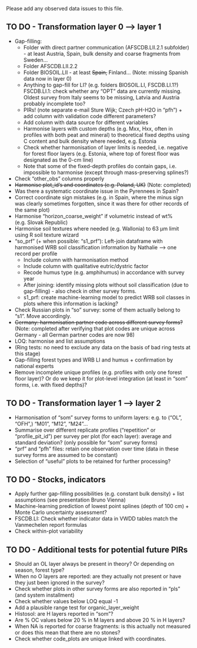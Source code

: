 
Please add any observed data issues to this file.

## TO DO - Transformation layer 0 –-> layer 1

-   Gap-filling:
    -   Folder with direct partner communication (AFSCDB.LII.2.1
        subfolder) - at least Austria, Spain, bulk density and coarse
        fragments from Sweden…
    -   Folder AFSCDB.LII.2.2
    -   Folder BIOSOIL.LII - at least ~~Spain,~~ Finland… (Note:
        missing Spanish data now in layer 0)
    -   Anything to gap-fill for LI? (e.g. folders BIOSOIL.LI,
        FSCDB.LI.1?) FSCDB.LI.1: check whether any “OPT” data are
        currently missing. Oldest survey from Italy seems to be missing,
        Latvia and Austria probably incomplete too?
    -   PIRs! (note separate e-mail Sture Wijk; Czech pH-H2O in “pfh”) +
        add column with validation code different parameters?
    -   Add column with data source for different variables
    -   Harmonise layers with custom depths (e.g. Mxx, Hxx, often in
        profiles with both peat and mineral) to theoretical fixed depths
        using C content and bulk density where needed, e.g. Estonia
    -   Check whether harmonisation of layer limits is needed,
        i.e. negative for forest floor layers (e.g. Estonia, where top
        of forest floor was designated as the 0-cm line)
    -   Note that some of the fixed-depth profiles do contain gaps, i.e.
        impossible to harmonise (except through mass-preserving
        splines?)
-   Check “other_obs” columns properly
-   ~~Harmonise plot_id’s and coordinates (e.g. Poland, UK)~~ (Note:
    completed)
-   Was there a systematic coordinate issue in the Pyrennees in Spain?
-   Correct coordinate sign mistakes (e.g. in Spain, where the minus
    sign was clearly sometimes forgotten, since it was there for other
    records of the same plot)
-   Harmonise “horizon_coarse_weight” if volumetric instead of wt%
    (e.g. Slovak Republic)
-   Harmonise soil textures where needed (e.g. Wallonia) to 63 µm limit
    using R soil texture wizard
-   “so_prf” (+ when possible: “s1_prf”): Left-join dataframe with
    harmonised WRB soil classification information by Nathalie --> one
    record per profile
    -   Include column with harmonisation method
    -   Include column with qualitative eutric/dystric factor
    -   Recode humus type (e.g. amphihumus) in accordance with survey
        year
    -   After joining: identify missing plots without soil
        classification (due to gap-filling) - also check in other survey
        forms.
    -   s1_prf: create machine-learning model to predict WRB soil
        classes in plots where this information is lacking?
-   Check Russian plots in “so” survey: some of them actually belong to
    “s1”. Move accordingly.
-   ~~Germany: harmonisation partner code across different survey
    forms?~~ (Note: completed after verifying that plot codes are
    unique across Germany - all German partner codes are now 98)
-   LOQ: harmonise and list assumptions
-   (Ring tests: no need to exclude any data on the basis of bad ring
    tests at this stage)
-   Gap-filling forest types and WRB LI and humus + confirmation by
    national experts
-   Remove incomplete unique profiles (e.g. profiles with only one
    forest floor layer)? Or do we keep it for plot-level integration (at
    least in “som” forms, i.e. with fixed depths)?

## TO DO - Transformation layer 1 –-> layer 2

-   Harmonisation of “som” survey forms to uniform layers: e.g. to
    (“OL”, “OFH”,) “M01”, “M12”, “M24”…
-   Summarise over different replicate profiles (“repetition” or
    “profile_pit_id”) per survey per plot (for each layer): average
    and standard deviation? (only possible for “som” survey forms)
-   “prf” and “pfh” files: retain one observation over time (data in
    these survey forms are assumed to be constant)
-   Selection of “useful” plots to be retained for further processing?

## TO DO - Stocks, indicators

-   Apply further gap-filling possibilities (e.g. constant bulk
    density) + list assumptions (see presentation Bruno Vienna)
-   Machine-learning prediction of lowest point splines (depth of
    100 cm) + Monte Carlo uncertainty assessment?
-   FSCDB.LI: Check whether indicator data in VWDD tables match the
    Vanmechelen report formulas
-   Check within-plot variability

## TO DO - Additional tests for potential future PIRs

-   Should an OL layer always be present in theory? Or depending on
    season, forest type?
-   When no O layers are reported: are they actually not present or have
    they just been ignored in the survey?
-   Check whether plots in other survey forms are also reported in “pls”
    (and system installment)
-   Check whether values below LOQ equal -1
-   Add a plausible range test for organic_layer_weight
-   Histosol: are H layers reported in “som”?
-   Are % OC values below 20 % in M layers and above 20 % in H layers?
-   When NA is reported for coarse fragments: is this actually not
    measured or does this mean that there are no stones?
-   Check whether code_plots are unique linked with coordinates.
